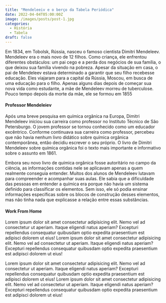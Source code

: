 ```yaml
---
title: "Mendeleeiv e o berço da Tabela Periódica"
date: 2022-04-04T05:00:00Z
image: /images/posts/post-1.jpg
categories:
  - História
  - Tabela
draft: false
---
```


Em 1834, em Tobolsk, Rússia, nasceu o famoso cientista Dimitri Mendeleev. Mendeleev era o mais novo de 12 filhos. Como criança, ele enfrentou diferentes obstáculos: um pai cego e a perda dos negócios de sua família, o que deixou sua família vivendo na pobreza. Apesar da situação em casa, o pai de Mendeleev estava determinado a garantir que seu filho recebesse educação. Eles viajaram para a capital da Rússia, Moscou, em busca de uma educação para o filho. Apenas alguns dias depois de começar sua nova vida como estudante, a mãe de Mendeleev morreu de tuberculose. Pouco tempo depois da morte da mãe, ele se formou em 1855

#### Professor Mendeleiev

Após uma breve pesquisa em química orgânica na Europa, Dimitri Mendeleev iniciou sua carreira como professor no Instituto Técnico de São Petersburgo. O jovem professor se tornou conhecido como um educador excêntrico. Conforme continuava sua carreira como professor, percebeu que não havia nenhum livro didático sobre química orgânica contemporânea, então decidiu escrever o seu próprio. O livro de Dimitri Mendeleev sobre química orgânica foi o texto mais importante e informativo sobre o assunto em 1861.

Embora seu novo livro de química orgânica fosse autoritário no campo da ciência, as informações contidas nele se aplicavam apenas a quem realmente conseguia entender. Muitos dos alunos de Mendeleev lutavam para compreender e acompanhar suas aulas. Ele sabia que a dificuldade das pessoas em entender a química era porque não havia um sistema definido para classificar os elementos. Sem isso, ele só podia ensinar informações específicas sobre os blocos de construção desses elementos, mas não tinha nada que explicasse a relação entre essas substâncias.

#### Work From Home

Lorem ipsum dolor sit amet consectetur adipisicing elit. Nemo vel ad consectetur ut aperiam. Itaque eligendi natus aperiam? Excepturi repellendus consequatur quibusdam optio expedita praesentium est adipisci dolorem ut eius! Lorem ipsum dolor sit amet consectetur adipisicing elit. Nemo vel ad consectetur ut aperiam. Itaque eligendi natus aperiam? Excepturi repellendus consequatur quibusdam optio expedita praesentium est adipisci dolorem ut eius!

Lorem ipsum dolor sit amet consectetur adipisicing elit. Nemo vel ad consectetur ut aperiam. Itaque eligendi natus aperiam? Excepturi repellendus consequatur quibusdam optio expedita praesentium est adipisci dolorem ut eius! Lorem ipsum dolor sit amet consectetur adipisicing elit. Nemo vel ad consectetur ut aperiam. Itaque eligendi natus aperiam? Excepturi repellendus consequatur quibusdam optio expedita praesentium est adipisci dolorem ut eius!
